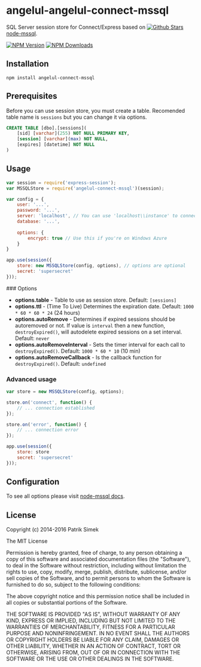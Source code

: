 # angelul-angelul-connect-mssql

SQL Server session store for Connect/Express based on [![Github Stars][mssql-image] node-mssql][mssql-url].

[![NPM Version][npm-image]][npm-url] [![NPM Downloads][downloads-image]][downloads-url]

## Installation

    npm install angelul-connect-mssql

## Prerequisites

Before you can use session store, you must create a table. Recomended table name is `sessions` but you can change it via options.

```sql
CREATE TABLE [dbo].[sessions](
    [sid] [varchar](255) NOT NULL PRIMARY KEY,
    [session] [varchar](max) NOT NULL,
    [expires] [datetime] NOT NULL
)
```

## Usage

```javascript
var session = require('express-session');
var MSSQLStore = require('angelul-connect-mssql')(session);

var config = {
    user: '...',
    password: '...',
    server: 'localhost', // You can use 'localhost\\instance' to connect to named instance
    database: '...',
    
    options: {
        encrypt: true // Use this if you're on Windows Azure
    }
}

app.use(session({
    store: new MSSQLStore(config, options), // options are optional
    secret: 'supersecret'
}));
```

### Options

- **options.table** - Table to use as session store. Default: `[sessions]`
- **options.ttl** - (Time To Live) Determines the expiration date. Default: `1000 * 60 * 60 * 24` (24 hours)
- **options.autoRemove** - Determines if expired sessions should be autoremoved or not. If value is `interval` then a new function, `destroyExpired()`, will autodelete expired sessions on a set interval. Default: `never`
- **options.autoRemoveInterval** - Sets the timer interval for each call to `destroyExpired()`. Default: `1000 * 60 * 10` (10 min)
- **options.autoRemoveCallback** - Is the callback function for `destroyExpired()`. Default: `undefined`

### Advanced usage

```javascript
var store = new MSSQLStore(config, options);

store.on('connect', function() {
	// ... connection established
});

store.on('error', function() {
	// ... connection error
});

app.use(session({
    store: store
    secret: 'supersecret'
}));
```

## Configuration

To see all options please visit [node-mssql docs](https://github.com/angelul/node-mssql#cfg-basic).

<a name="license"></a>
## License

Copyright (c) 2014-2016 Patrik Simek

The MIT License

Permission is hereby granted, free of charge, to any person obtaining a copy of this software and associated documentation files (the "Software"), to deal in the Software without restriction, including without limitation the rights to use, copy, modify, merge, publish, distribute, sublicense, and/or sell copies of the Software, and to permit persons to whom the Software is furnished to do so, subject to the following conditions:

The above copyright notice and this permission notice shall be included in all copies or substantial portions of the Software.

THE SOFTWARE IS PROVIDED "AS IS", WITHOUT WARRANTY OF ANY KIND, EXPRESS OR IMPLIED, INCLUDING BUT NOT LIMITED TO THE WARRANTIES OF MERCHANTABILITY, FITNESS FOR A PARTICULAR PURPOSE AND NONINFRINGEMENT. IN NO EVENT SHALL THE AUTHORS OR COPYRIGHT HOLDERS BE LIABLE FOR ANY CLAIM, DAMAGES OR OTHER LIABILITY, WHETHER IN AN ACTION OF CONTRACT, TORT OR OTHERWISE, ARISING FROM, OUT OF OR IN CONNECTION WITH THE SOFTWARE OR THE USE OR OTHER DEALINGS IN THE SOFTWARE.

[npm-image]: https://img.shields.io/npm/v/angelul-connect-mssql.svg?style=flat-square
[npm-url]: https://www.npmjs.com/package/angelul-connect-mssql
[downloads-image]: https://img.shields.io/npm/dm/angelul-connect-mssql.svg?style=flat-square
[downloads-url]: https://www.npmjs.com/package/angelul-connect-mssql
[david-image]: https://img.shields.io/david/angelul/angelul-connect-mssql.svg?style=flat-square
[david-url]: https://david-dm.org/angelul/angelul-connect-mssql
[appveyor-image]: https://img.shields.io/appveyor/ci/angelul/angelul-connect-mssql/master.svg?style=flat-square&label=tests
[appveyor-url]: https://ci.appveyor.com/project/angelul/angelul-connect-mssql

[mssql-url]: https://github.com/angelul/node-mssql
[mssql-image]: https://img.shields.io/github/stars/tediousjs/node-mssql.svg?style=flat-square&label=%E2%98%85
